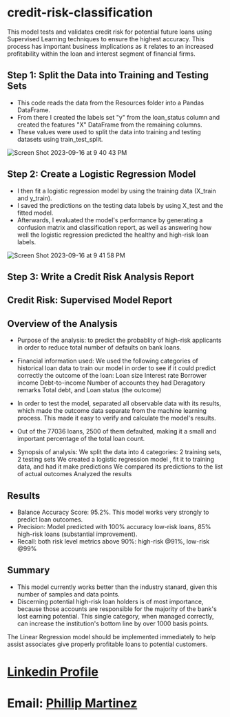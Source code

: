 # credit-risk-classification
This model tests and validates credit risk for potential future loans using Supervised Learning techniques to ensure the highest accuracy. This process has important business implications as it relates to an increased profitability within the loan and interest segment of financial firms. 

## Step 1: Split the Data into Training and Testing Sets

* This code reads the data from the Resources folder into a Pandas DataFrame.
* From there I created the labels set "y" from the loan_status column and created the features "X" DataFrame from the remaining columns. 
* These values were used to split the data into training and testing datasets using train_test_split. 

![Screen Shot 2023-09-16 at 9 40 43 PM](https://github.com/Phil-Mart/credit-risk-classification/assets/120279988/b6e6b6c6-3af4-48ec-b10a-7aeb8d4e8ccb)

## Step 2: Create a Logistic Regression Model

* I then fit a logistic regression model by using the training data (X_train and y_train).
* I saved the predictions on the testing data labels by using X_test and the fitted model.
* Afterwards, I evaluated the model's performance by generating a confusion matrix and classification report, as well as answering how well the logistic regression predicted the healthy and high-risk loan labels.

![Screen Shot 2023-09-16 at 9 41 58 PM](https://github.com/Phil-Mart/credit-risk-classification/assets/120279988/9277b364-e4db-49f9-bff4-ce3145c6fb88)


## Step 3: Write a Credit Risk Analysis Report

## Credit Risk: Supervised Model Report 

## Overview of the Analysis

* Purpose of the analysis: to predict the probablity of high-risk applicants in order to reduce total number of defaults on bank loans.
* Financial information used:  We used the following categories of historical loan data to train our model in order to see if it could predict correctly the outcome of the loan: 
  Loan size
  Interest rate
  Borrower income
  Debt-to-income
  Number of accounts they had
  Deragatory remarks
  Total debt, and 
  Loan status (the outcome)

* In order to test the model, separated all observable data with its results, which made the outcome data separate from the machine learning process. This made it easy to verify and calculate the model's results. 
* Out of the 77036 loans, 2500 of them defaulted, making it a small and important percentage of the total loan count.
* Synopsis of analysis:
  We split the data into 4 categories: 2 training sets, 2 testing sets
  We created a logistic regression model , fit it to training data, and had it make predictions
  We  compared its predictions to the list of actual outcomes
  Analyzed the results 

## Results

* Balance Accuracy Score: 95.2%. This model works very strongly to predict loan outcomes. 
* Precision: Model predicted with 100% accuracy low-risk loans, 85% high-risk loans (substantial improvement).
* Recall: both risk level metrics above 90%: high-risk @91%, low-risk @99%


## Summary

* This model currently works better than the industry stanard, given this number of samples and data points. 
* Discerning potential high-risk loan holders is of most importance, because those accounts are responsible for the majority of the bank's lost earning potential. This single category, when managed correctly, can increase the institution's bottom line by over 1000 basis points. 

The Linear Regression model should be implemented immediately to help assist associates give properly profitable loans to potential customers. 


# [Linkedin Profile](linkedin.com/in/phil-mart) 
# Email: [Phillip Martinez](PhillipMartinez@my.unt.edu) 

